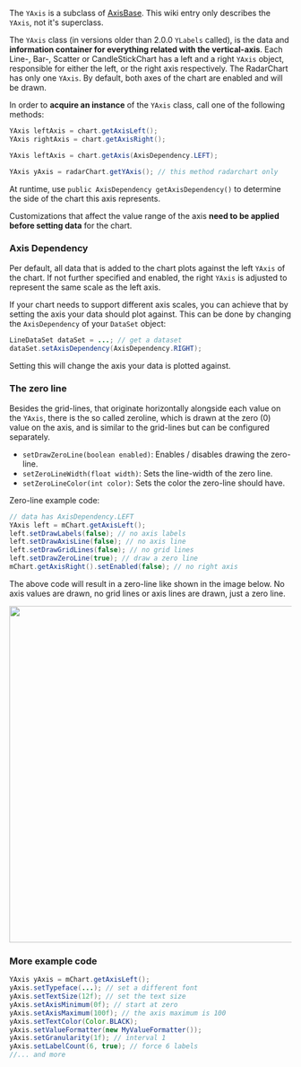 The `YAxis` is a subclass of [AxisBase](https://github.com/PhilJay/MPAndroidChart/wiki/The-Axis). This wiki entry only describes the `YAxis`, not it's superclass.

The `YAxis` class (in versions older than 2.0.0 `YLabels` called), is the data and **information container for everything related with the vertical-axis**. Each Line-, Bar-, Scatter or CandleStickChart has a left and a right `YAxis` object, responsible for either the left, or the right axis respectively. The RadarChart has only one `YAxis`. By default, both axes of the chart are enabled and will be drawn.

In order to **acquire an instance** of the `YAxis` class, call one of the following methods:
```java
YAxis leftAxis = chart.getAxisLeft();
YAxis rightAxis = chart.getAxisRight();

YAxis leftAxis = chart.getAxis(AxisDependency.LEFT);

YAxis yAxis = radarChart.getYAxis(); // this method radarchart only
```

At runtime, use ```public AxisDependency getAxisDependency()``` to determine the side of the chart this axis represents.

Customizations that affect the value range of the axis **need to be applied before setting data** for the chart.

### Axis Dependency

Per default, all data that is added to the chart plots against the left `YAxis` of the chart. If not further specified and enabled, the right `YAxis` is adjusted to represent the same scale as the left axis.

If your chart needs to support different axis scales, you can achieve that by setting the axis your data should plot against. This can be done by changing the `AxisDependency` of your `DataSet` object:

```java
LineDataSet dataSet = ...; // get a dataset
dataSet.setAxisDependency(AxisDependency.RIGHT);
```

Setting this will change the axis your data is plotted against.

### The zero line

Besides the grid-lines, that originate horizontally alongside each value on the `YAxis`, there is the so called zeroline, which is drawn at the zero (0) value on the axis, and is similar to the grid-lines but can be configured separately. 

 - <code>setDrawZeroLine(boolean enabled)</code>: Enables / disables drawing the zero-line.
 - <code>setZeroLineWidth(float width)</code>: Sets the line-width of the zero line.
 - <code>setZeroLineColor(int color)</code>: Sets the color the zero-line should have.

Zero-line example code:
````java
// data has AxisDependency.LEFT
YAxis left = mChart.getAxisLeft();
left.setDrawLabels(false); // no axis labels
left.setDrawAxisLine(false); // no axis line
left.setDrawGridLines(false); // no grid lines
left.setDrawZeroLine(true); // draw a zero line
mChart.getAxisRight().setEnabled(false); // no right axis
````

The above code will result in a zero-line like shown in the image below. No axis values are drawn, no grid lines or axis lines are drawn, just a zero line.

<img src="https://raw.github.com/PhilJay/MPChart/master/screenshots/zero_line_example_barchart.png" width="600">

### More example code
```java
YAxis yAxis = mChart.getAxisLeft();
yAxis.setTypeface(...); // set a different font
yAxis.setTextSize(12f); // set the text size
yAxis.setAxisMinimum(0f); // start at zero
yAxis.setAxisMaximum(100f); // the axis maximum is 100
yAxis.setTextColor(Color.BLACK);
yAxis.setValueFormatter(new MyValueFormatter());
yAxis.setGranularity(1f); // interval 1
yAxis.setLabelCount(6, true); // force 6 labels
//... and more

```